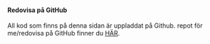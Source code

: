 #### Redovisa på GitHub

All kod som finns på denna sidan är uppladdat på Github. repot för me/redovisa på GitHub finner du [HÄR](https://github.com/SandraJinnevall/ramverk1).
